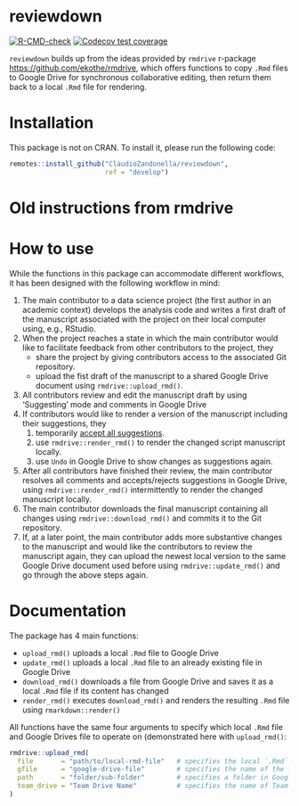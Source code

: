 
<!-- README.md is generated from README.Rmd. Please edit that file -->

# reviewdown

<!-- badges: start -->

[![R-CMD-check](https://github.com/ClaudioZandonella/reviewdown/actions/workflows/check-standard.yaml/badge.svg)](https://github.com/ClaudioZandonella/reviewdown/actions/workflows/check-standard.yaml)
[![Codecov test
coverage](https://codecov.io/gh/ClaudioZandonella/reviewdown/branch/develop/graph/badge.svg)](https://codecov.io/gh/ClaudioZandonella/reviewdown?branch=develop)
<!-- badges: end -->

`reviewdown` builds up from the ideas provided by `rmdrive` r-package
<https://github.com/ekothe/rmdrive>, which offers functions to copy
`.Rmd` files to Google Drive for synchronous collaborative editing, then
return them back to a local `.Rmd` file for rendering.

# Installation

This package is not on CRAN. To install it, please run the following
code:

``` r
remotes::install_github("ClaudioZandonella/reviewdown", 
                        ref = "develop")
```

# Old instructions from rmdrive

# How to use

While the functions in this package can accommodate different workflows,
it has been designed with the following workflow in mind:

1.  The main contributor to a data science project (the first author in
    an academic context) develops the analysis code and writes a first
    draft of the manuscript associated with the project on their local
    computer using, e.g., RStudio.
2.  When the project reaches a state in which the main contributor would
    like to facilitate feedback from other contributors to the project,
    they
      - share the project by giving contributors access to the
        associated Git repository.
      - upload the fist draft of the manuscript to a shared Google Drive
        document using `rmdrive::upload_rmd()`.
3.  All contributors review and edit the manuscript draft by using
    ‘Suggesting’ mode and comments in Google Drive
4.  If contributors would like to render a version of the manuscript
    including their suggestions, they
    1.  temporarily [accept all
        suggestions](https://support.google.com/docs/answer/6033474?co=GENIE.Platform%3DDesktop&hl=en).
    2.  use `rmdrive::render_rmd()` to render the changed script
        manuscript locally.
    3.  use `Undo` in Google Drive to show changes as suggestions again.
5.  After all contributors have finished their review, the main
    contributor resolves all comments and accepts/rejects suggestions in
    Google Drive, using `rmdrive::render_rmd()` intermittently to render
    the changed manuscript locally.
6.  The main contributor downloads the final manuscript containing all
    changes using `rmdrive::download_rmd()` and commits it to the Git
    repository.
7.  If, at a later point, the main contributor adds more substantive
    changes to the manuscript and would like the contributors to review
    the manuscript again, they can upload the newest local version to
    the same Google Drive document used before using
    `rmdrive::update_rmd()` and go through the above steps again.

# Documentation

The package has 4 main functions:

  - `upload_rmd()` uploads a local `.Rmd` file to Google Drive
  - `update_rmd()` uploads a local `.Rmd` file to an already existing
    file in Google Drive
  - `download_rmd()` downloads a file from Google Drive and saves it as
    a local `.Rmd` file if its content has changed
  - `render_rmd()` executes `download_rmd()` and renders the resulting
    `.Rmd` file using `rmarkdown::render()`

All functions have the same four arguments to specify which local `.Rmd`
file and Google Drives file to operate on (demonstrated here with
`upload_rmd()`:

``` r
rmdrive::upload_rmd(
  file       = "path/to/local-rmd-file"   # specifies the local `.Rmd` file (without extension)
  gfile      = "google-drive-file"        # specifies the name of the file on Google Drive (optional; defaults to `basename(file)`)
  path       = "folder/sub-folder"        # specifies a folder in Google Drive (optional; if not specified, the home directory of My Drive or the Team Drive is used)
  team_drive = "Team Drive Name"          # specifies the name of Team Drive (optional; if not specified, My Drive is used)
)
```
